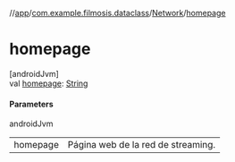 //[app](../../../index.md)/[com.example.filmosis.dataclass](../index.md)/[Network](index.md)/[homepage](homepage.md)

# homepage

[androidJvm]\
val [homepage](homepage.md): [String](https://kotlinlang.org/api/latest/jvm/stdlib/kotlin/-string/index.html)

#### Parameters

androidJvm

| | |
|---|---|
| homepage | Página web de la red de streaming. |
